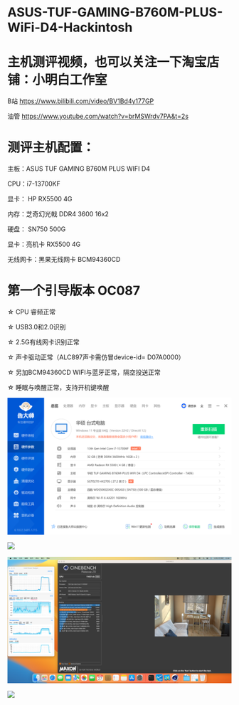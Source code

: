 # ASUS-TUF-GAMING-B760M-PLUS-WiFi-D4-Hackintosh

# 主机测评视频，也可以关注一下淘宝店铺：小明白工作室

B站 https://www.bilibili.com/video/BV1Bd4y177GP

油管 https://www.youtube.com/watch?v=brMSWrdv7PA&t=2s


# 测评主机配置：

主板：ASUS TUF GAMING B760M PLUS WIFI D4

CPU：i7-13700KF

显卡： HP RX5500 4G

内存：芝奇幻光戟  DDR4 3600  16x2

硬盘： SN750 500G

显卡：亮机卡 RX5500 4G

无线网卡：黑果无线网卡 BCM94360CD

# 第一个引导版本 OC087

☆ CPU 睿频正常

☆ USB3.0和2.0识别

☆ 2.5G有线网卡识别正常

☆ 声卡驱动正常（ALC897声卡需仿冒device-id= D07A0000）

☆ 另加BCM94360CD WIFI与蓝牙正常，隔空投送正常

☆ 睡眠与唤醒正常，支持开机键唤醒

![](https://github.com/Xmingbai/ASUS-TUF-GAMING-B760M-PLUS-WiFi-D4-Hackintosh/blob/main/PC.png)

![](https://github.com/Xmingbai/ASUS-TUF-GAMING-B760M-PLUS-WiFi-D4-Hackintosh/blob/main/geekbench.png)

![](https://github.com/Xmingbai/ASUS-TUF-GAMING-B760M-PLUS-WiFi-D4-Hackintosh/blob/main/R20.png)

![](https://github.com/Xmingbai/ASUS-TUF-GAMING-B760M-PLUS-WiFi-D4-Hackintosh/blob/main/R23.png)
